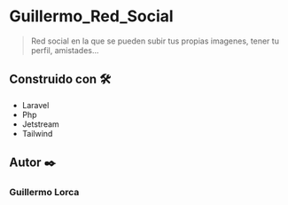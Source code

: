 # Guillermo_Red_Social
> Red social en la que se pueden subir tus propias imagenes, tener tu perfil, amistades...
## Construido con 🛠️
* Laravel
* Php
* Jetstream
* Tailwind
## Autor ✒️
### **Guillermo Lorca**
